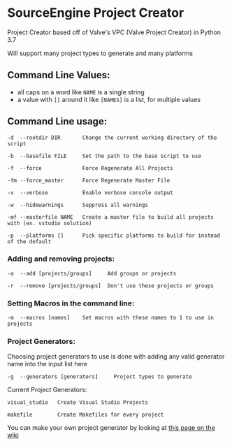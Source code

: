 # SourceEngine Project Creator

Project Creator based off of Valve's VPC (Valve Project Creator) in Python 3.7

Will support many project types to generate and many platforms

## Command Line Values:
 - all caps on a word like `NAME` is a single string
 - a value with `[]` around it like `[NAMES]` is a list, for multiple values

## Command Line usage:

```
-d  --rootdir DIR       Change the current working directory of the script

-b  --basefile FILE     Set the path to the base script to use

-f  --force             Force Regenerate All Projects

-fm --force_master      Force Regenerate Master File

-v  --verbose           Enable verbose console output

-w  --hidewarnings      Suppress all warnings

-mf --masterfile NAME   Create a master file to build all projects with (ex. vstudio solution)

-p  --platforms []      Pick specific platforms to build for instead of the default
```

### Adding and removing projects:

```
-a  --add [projects/groups]     Add groups or projects

-r  --remove [projects/groups]  Don't use these projects or groups
```

### Setting Macros in the command line:

```
-m  --macros [names]    Set macros with these names to 1 to use in projects
```

### Project Generators:

Choosing project generators to use is done with adding any valid generator name into the input list here

```
-g  --generators [generators]     Project types to generate
```

Current Project Generators:

```
visual_studio   Create Visual Studio Projects

makefile        Create Makefiles for every project
```

You can make your own project generator by looking at [this page on the wiki](https://github.com/SourceEngineteam/SourceEngineProjectCreator/wiki/Creating-your-own-generator)
